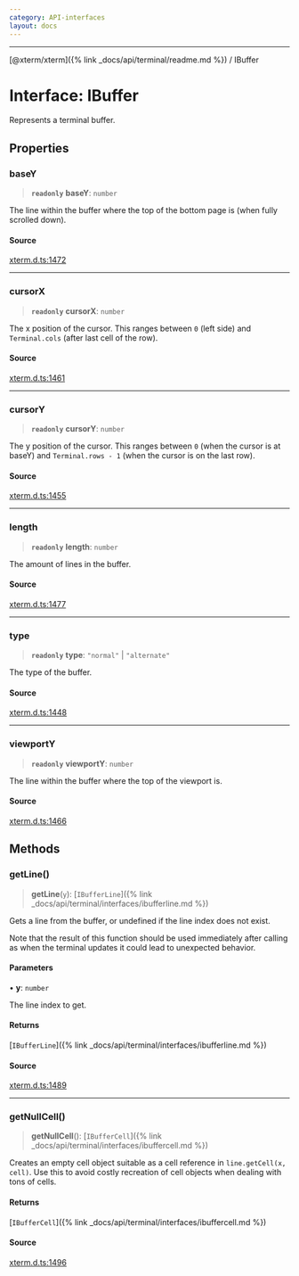 ```yaml
---
category: API-interfaces
layout: docs
---
```



***

[@xterm/xterm]({% link _docs/api/terminal/readme.md %}) / IBuffer

# Interface: IBuffer

Represents a terminal buffer.

## Properties

### baseY

> **`readonly`** **baseY**: `number`

The line within the buffer where the top of the bottom page is (when
fully scrolled down).

#### Source

[xterm.d.ts:1472](https://github.com/xtermjs/xterm.js/blob/5.4.0/typings/xterm.d.ts#L1472)

***

### cursorX

> **`readonly`** **cursorX**: `number`

The x position of the cursor. This ranges between `0` (left side) and
`Terminal.cols` (after last cell of the row).

#### Source

[xterm.d.ts:1461](https://github.com/xtermjs/xterm.js/blob/5.4.0/typings/xterm.d.ts#L1461)

***

### cursorY

> **`readonly`** **cursorY**: `number`

The y position of the cursor. This ranges between `0` (when the
cursor is at baseY) and `Terminal.rows - 1` (when the cursor is on the
last row).

#### Source

[xterm.d.ts:1455](https://github.com/xtermjs/xterm.js/blob/5.4.0/typings/xterm.d.ts#L1455)

***

### length

> **`readonly`** **length**: `number`

The amount of lines in the buffer.

#### Source

[xterm.d.ts:1477](https://github.com/xtermjs/xterm.js/blob/5.4.0/typings/xterm.d.ts#L1477)

***

### type

> **`readonly`** **type**: `"normal"` \| `"alternate"`

The type of the buffer.

#### Source

[xterm.d.ts:1448](https://github.com/xtermjs/xterm.js/blob/5.4.0/typings/xterm.d.ts#L1448)

***

### viewportY

> **`readonly`** **viewportY**: `number`

The line within the buffer where the top of the viewport is.

#### Source

[xterm.d.ts:1466](https://github.com/xtermjs/xterm.js/blob/5.4.0/typings/xterm.d.ts#L1466)

## Methods

### getLine()

> **getLine**(`y`): [`IBufferLine`]({% link _docs/api/terminal/interfaces/ibufferline.md %})

Gets a line from the buffer, or undefined if the line index does not
exist.

Note that the result of this function should be used immediately after
calling as when the terminal updates it could lead to unexpected
behavior.

#### Parameters

• **y**: `number`

The line index to get.

#### Returns

[`IBufferLine`]({% link _docs/api/terminal/interfaces/ibufferline.md %})

#### Source

[xterm.d.ts:1489](https://github.com/xtermjs/xterm.js/blob/5.4.0/typings/xterm.d.ts#L1489)

***

### getNullCell()

> **getNullCell**(): [`IBufferCell`]({% link _docs/api/terminal/interfaces/ibuffercell.md %})

Creates an empty cell object suitable as a cell reference in
`line.getCell(x, cell)`. Use this to avoid costly recreation of
cell objects when dealing with tons of cells.

#### Returns

[`IBufferCell`]({% link _docs/api/terminal/interfaces/ibuffercell.md %})

#### Source

[xterm.d.ts:1496](https://github.com/xtermjs/xterm.js/blob/5.4.0/typings/xterm.d.ts#L1496)
